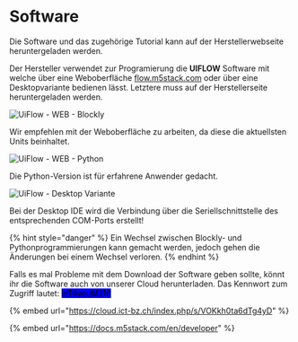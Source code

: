 # Software

Die Software und das zugehörige Tutorial kann auf der Herstellerwebseite heruntergeladen werden.&#x20;

Der Hersteller verwendet zur Programierung die **UIFLOW** Software mit welche über eine Weboberfläche [flow.m5stack.com](https://flow.m5stack.com/) oder über eine Desktopvariante bedienen lässt. Letztere muss auf der Herstellerseite heruntergeladen werden.

![UiFlow - WEB - Blockly](../.gitbook/assets/UiFLOW\_Blockly.png)

Wir empfehlen mit der Weboberfläche zu arbeiten, da diese die aktuellsten Units beinhaltet.

![UiFlow - WEB - Python](../.gitbook/assets/UiFLOW\_Python.png)

Die Python-Version ist für erfahrene Anwender gedacht.

![UiFlow - Desktop Variante](../.gitbook/assets/UiFLOW\_Desktop.png)

Bei der Desktop IDE wird die Verbindung über die Seriellschnittstelle des entsprechenden COM-Ports erstellt!

{% hint style="danger" %}
Ein Wechsel zwischen Blockly- und Pythonprogrammierungen kann gemacht werden, jedoch gehen die Änderungen bei einem Wechsel verloren.
{% endhint %}

Falls es mal Probleme mit dem Download der Software geben sollte, könnt ihr die Software auch von unserer Cloud herunterladen. Das Kennwort zum Zugriff lautet: <mark style="background-color:blue;">IoT4youM216</mark>

{% embed url="https://cloud.ict-bz.ch/index.php/s/VOKkh0ta6dTg4yD" %}

{% embed url="https://docs.m5stack.com/en/developer" %}
